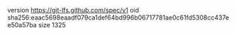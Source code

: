 version https://git-lfs.github.com/spec/v1
oid sha256:eaac5698eaadf079ca1def64bd996b06717781ae0c61fd5308cc437ee50a57ba
size 1325
